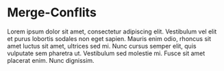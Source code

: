 # Merge-Conflits

Lorem ipsum dolor sit amet, consectetur adipiscing elit. Vestibulum vel elit et purus lobortis sodales non eget sapien. Mauris enim odio, rhoncus sit amet luctus sit amet, ultrices sed mi. Nunc cursus semper elit, quis vulputate sem pharetra ut. Vestibulum sed molestie mi. Fusce sit amet placerat enim. Nunc dignissim.
